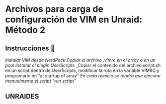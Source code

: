 # Archivos para carga de configuración de VIM en Unraid: Método 2
## Instrucciones 🚀
_Instalar VIM desde NerdPack_
_Copiar el archivo .vimrc en el array o en un pool_
_Instalar el plugin UserScripts_
_Copiar el contenido del archivo script.sh en un script dentro de UserScripts, modificar la ruta en la variable VIMRC y programarlo en "at startup of array"
_En cada reinicio se tendra que ejecutar manualmente el script "run script"_
## UNRAIDES
